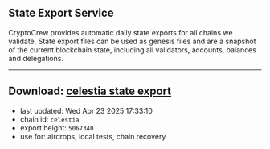 ## State Export Service
CryptoCrew provides automatic daily state exports for all chains we validate. State export files can be used as genesis files and are a snapshot of the current blockchain state, including all validators, accounts, balances and delegations.

---
**Download: [celestia state export](https://dl-eu2.ccvalidators.com/SERVICE/celestia/celestia_export_5067340.json)**
---

- last updated: Wed Apr 23 2025 17:33:10
- chain id: `celestia`
- export height: `5067340`
- use for: airdrops, local tests, chain recovery
